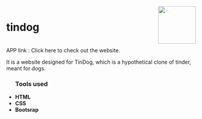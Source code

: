<html>
    <body>
        <img src="https://www11.lunapic.com/editor/working/162049967495856750?5152237014" align="right" height = 100>
        <h1 >tindog</h1>
        <br>APP link : <a href="https://shalinisheetal.github.io/TinDog/" style="text-decoration: none;">Click here to check out the website.</a>
        <p>It is a website designed for TinDog, which is a hypothetical clone of tinder, meant for dogs.</p>
        <ul>
            <h3>Tools used</h3>
            <li><b>HTML</b></li>
            <li><b>CSS</b></li>
            <li><b>Bootsrap</b></li>
        </ul>
    </body>
</html>

